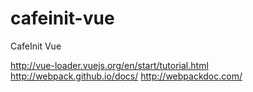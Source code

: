 # cafeinit-vue

CafeInit Vue


http://vue-loader.vuejs.org/en/start/tutorial.html
http://webpack.github.io/docs/
http://webpackdoc.com/
